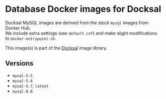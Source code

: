 # Database Docker images for Docksal

Docksal MySQL images are derived from the stock `mysql` images from Docker Hub.  
We include extra settings (see `default.cnf`) and make slight modifications to `docker-entrypoint.sh`.

This image(s) is part of the [Docksal](http://docksal.io) image library.

## Versions

- `mysql-5.5`
- `mysql-5.6`
- `mysql-5.7`, `latest`
- `mysql-8.0`
